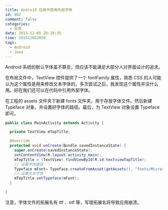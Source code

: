 ```yaml
---
title: Android 应用中使用外部字体
id: 402
comment: false
categories:
  - 安卓
date: 2015-12-05 20:39:35
time: 201512052039
tags:
  - Android
  - Java
---
```


Android 系统的默认字体虽不算丑，但应该不能满足大部分人对界面设计的追求。

在布局文件中，TextView 控件提供了一个 fontFamily 属性，熟悉 CSS 的人可能认为这个属性是用来修改文本字体的。多次尝试之后，我发现这个属性并没什么用。好在我们还可以在代码中引用外部字体。
<!--more-->

在工程的 assets 文件夹下新建 fonts 文件夹，用于存放字体文件。然后新建 Typeface 对象，并设置好字体的路径。最后，为 TextView 对象设置 Typeface 即可。

``` java
public class MainActivity extends Activity {

  private TextView mTopTitle;

  @Override
  protected void onCreate(Bundle savedInstanceState) {
    super.onCreate(savedInstanceState);
    setContentView(R.layout.activity_main);
    mTopTitle = (TextView) findViewById(R.id.textviewTopTitle);
    // 设置字体路径
    Typeface mFont= Typeface.createFromAsset(getAssets(), "fonts/Microsoft-YaHei.ttf");
    // 设置文本字体
    mTopTitle.setTypeface(mFont);
  }

}
```

注意，字体文件的拓展名有 ttf 、otf 等，写错拓展名将导致应用崩溃。